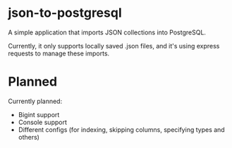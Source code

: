 # json-to-postgresql
A simple application that imports JSON collections into PostgreSQL.

Currently, it only supports locally saved .json files, and it's using express requests to manage these imports.

# Planned
Currently planned:
- Bigint support
- Console support
- Different configs (for indexing, skipping columns, specifying types and others)
